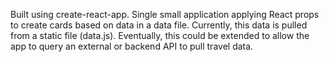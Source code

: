 Built using create-react-app. Single small application applying React props to create cards based on data in a data file. Currently, this data is pulled from a static file (data.js). Eventually, this could be extended to allow the app to query an external or backend API to pull travel data.
